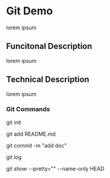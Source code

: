 # Git Demo

lorem ipsum

## Funcitonal Description

lorem ipsum

## Technical Description

lorem ipsum


### Git Commands

git init

git add README.md

git commit -m "add doc"

git log

git show --pretty="" --name-only HEAD
